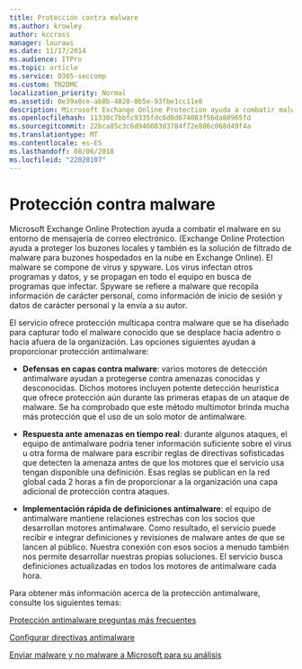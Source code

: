 ```yaml
---
title: Protección contra malware
ms.author: krowley
author: kccross
manager: laurawi
ms.date: 11/17/2014
ms.audience: ITPro
ms.topic: article
ms.service: O365-seccomp
ms.custom: TN2DMC
localization_priority: Normal
ms.assetid: 0e39a0ce-ab8b-4820-8b5e-93fbe1cc11e8
description: Microsoft Exchange Online Protection ayuda a combatir malware en su entorno de mensajería de correo electrónico. Malware se compone de virus y spyware. Virus infectan otros programas y datos, y se propagan a lo largo de su equipo buscando programas a infectan. Spyware hace referencia al código malintencionado que recopila su información personal, como información de inicio de sesión y los datos personales y lo envía a su autor.
ms.openlocfilehash: 11330c7bbfc9335fdc6d0d674083f56da80965fd
ms.sourcegitcommit: 22bca85c3c6d946083d3784f72e886c068d49f4a
ms.translationtype: MT
ms.contentlocale: es-ES
ms.lasthandoff: 08/06/2018
ms.locfileid: "22028107"
---
```

# <a name="anti-malware-protection"></a>Protección contra malware

Microsoft Exchange Online Protection ayuda a combatir el malware en su entorno de mensajería de correo electrónico. (Exchange Online Protection ayuda a proteger los buzones locales y también es la solución de filtrado de malware para buzones hospedados en la nube en Exchange Online). El malware se compone de virus y spyware. Los virus infectan otros programas y datos, y se propagan en todo el equipo en busca de programas que infectar. Spyware se refiere a malware que recopila información de carácter personal, como información de inicio de sesión y datos de carácter personal y la envía a su autor. 
  
El servicio ofrece protección multicapa contra malware que se ha diseñado para capturar todo el malware conocido que se desplace hacia adentro o hacia afuera de la organización. Las opciones siguientes ayudan a proporcionar protección antimalware:
  
- **Defensas en capas contra malware**: varios motores de detección antimalware ayudan a protegerse contra amenazas conocidas y desconocidas. Dichos motores incluyen potente detección heurística que ofrece protección aún durante las primeras etapas de un ataque de malware. Se ha comprobado que este método multimotor brinda mucha más protección que el uso de un solo motor de antimalware. 
    
- **Respuesta ante amenazas en tiempo real**: durante algunos ataques, el equipo de antimalware podría tener información suficiente sobre el virus u otra forma de malware para escribir reglas de directivas sofisticadas que detecten la amenaza antes de que los motores que el servicio usa tengan disponible una definición. Esas reglas se publican en la red global cada 2 horas a fin de proporcionar a la organización una capa adicional de protección contra ataques. 
    
- **Implementación rápida de definiciones antimalware**: el equipo de antimalware mantiene relaciones estrechas con los socios que desarrollan motores antimalware. Como resultado, el servicio puede recibir e integrar definiciones y revisiones de malware antes de que se lancen al público. Nuestra conexión con esos socios a menudo también nos permite desarrollar nuestras propias soluciones. El servicio busca definiciones actualizadas en todos los motores de antimalware cada hora. 
    
Para obtener más información acerca de la protección antimalware, consulte los siguientes temas: 
  
[Protección antimalware preguntas más frecuentes](anti-malware-protection-faq-eop.md)
  
[Configurar directivas antimalware](configure-anti-malware-policies.md)
  
[Enviar malware y no malware a Microsoft para su análisis](submitting-malware-and-non-malware-to-microsoft-for-analysis.md)
  

